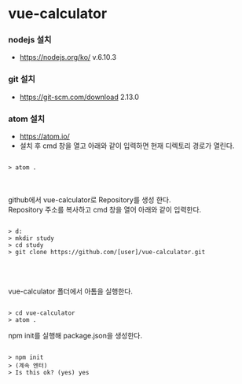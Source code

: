 # vue-calculator


### nodejs 설치
- https://nodejs.org/ko/ v.6.10.3

### git 설치
- https://git-scm.com/download 2.13.0

### atom 설치
- https://atom.io/  
- 설치 후 cmd 창을 열고 아래와 같이 입력하면 현재 디렉토리 경로가 열린다.
<pre><code>
> atom .  
</code></pre>
<br>
<br>
github에서 vue-calculator로 Repository를 생성 한다.<br>
Repository 주소를 복사하고 cmd 창을 열어 아래와 같이 입력한다.

<pre><code>
> d:
> mkdir study
> cd study
> git clone https://github.com/[user]/vue-calculator.git
</code></pre>
<br>
<br>


vue-calculator 폴더에서 아톰을 실행한다.
<pre><code>
> cd vue-calculator
> atom .
</code></pre>


npm init를 실행해 package.json을 생성한다.
<pre><code>
> npm init
> (계속 엔터)
> Is this ok? (yes) yes
</code></pre>








